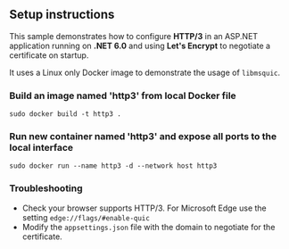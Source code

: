 ﻿## Setup instructions

This sample demonstrates how to configure **HTTP/3** in an ASP.NET application running on **.NET 6.0** and using **Let's Encrypt** to negotiate a certificate on startup.

It uses a Linux only Docker image to demonstrate the usage of `libmsquic`.

### Build an image named 'http3' from local Docker file
`sudo docker build -t http3 .`

### Run new container named 'http3' and expose all ports to the local interface
`sudo docker run --name http3 -d --network host http3`

### Troubleshooting

- Check your browser supports HTTP/3. For Microsoft Edge use the setting `edge://flags/#enable-quic`
- Modify the `appsettings.json` file with the domain to negotiate for the certificate.
